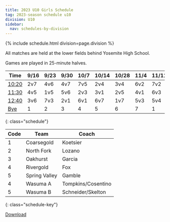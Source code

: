 ```yaml
---
title: 2023 U10 Girls Schedule
tag: 2023-season schedule u10
division: U10
sidebar:
  nav: schedules-by-division
---
```


{% include schedule.html division=page.division %}

All matches are held at the lower fields behind Yosemite High School.

Games are played in 25-minute halves.

| Time      | 9/16  | 9/23  | 9/30  | 10/7  | 10/14 | 10/28 | 11/4  | 11/11 | 11/18
|-----------|-------|-------|-------|-------|-------|-------|-------|-------|-------
| <u>10:20</u> | 2v7|4v6|4v7|7v5|2v4|3v4|6v2|7v2|6v4
| <u>11:30</u> | 4v5|1v5|5v6|2v3|3v1|2v5|4v1|6v3|5v1
| <u>12:40</u> | 3v6|7v3|2v1|6v1|6v7|1v7|5v3|5v4|3v7
| <u>Bye</u>   | 1  |2  |3  |4  |5  |6  |7  |1  |2
{: class="schedule"}


| Code  | Team          | Coach                         
|-------|---------------|---------------
| 1     |Coarsegold     | Koetsier
| 2     |North Fork     | Lozano
| 3     |Oakhurst       | Garcia
| 4     |Rivergold      | Fox
| 5     |Spring Valley  | Gamble
| 4     |Wasuma A       | Tompkins/Cosentino
| 5     |Wasuma B       | Schneider/Skelton
{: class="schedule-key"}


[Download](/schedules/2023/MAYSL-2023-U10-girls.pdf)
